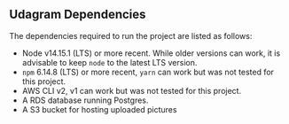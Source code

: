 ﻿
## Udagram Dependencies

The dependencies required to run the project are listed as follows:

-   Node v14.15.1 (LTS) or more recent. While older versions can work, it is advisable to keep  `node`  to the latest LTS version.
-   `npm`  6.14.8 (LTS) or more recent,  `yarn`  can work but was not tested for this project.
-   AWS CLI v2, v1 can work but was not tested for this project.
-   A RDS database running Postgres.
-   A S3 bucket for hosting uploaded pictures
